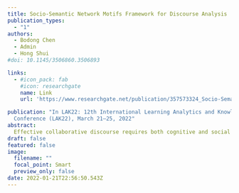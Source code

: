 ```yaml
---
title: Socio-Semantic Network Motifs Framework for Discourse Analysis
publication_types:
  - "1"
authors:
  - Bodong Chen
  - Admin
  - Hong Shui
#doi: 10.1145/3506860.3506893

links:
  - #icon_pack: fab
    #icon: researchgate
    name: Link
    url: 'https://www.researchgate.net/publication/357573324_Socio-Semantic_Network_Motifs_Framework_for_Discourse_Analysis'

publication: "In LAK22: 12th International Learning Analytics and Knowledge
  Conference (LAK22), March 21–25, 2022"
abstract: 
  Effective collaborative discourse requires both cognitive and social engagement of students. To investigate complex socio-cognitive dynamics in collaborative discourse, this paper proposes to model collaborative discourse as a socio-semantic network (SSN) and then use network motifs – defined as recurring, significant subgraphs – to characterize the network and hence the discourse. To demonstrate the utility of our SSN motifs framework, we applied it to a sample dataset. While more work needs to be done, the SSN motifs framework shows promise as a novel, theoretically informed approach to discourse analysis.
draft: false
featured: false
image:
  filename: ""
  focal_point: Smart
  preview_only: false
date: 2022-01-21T22:56:50.543Z
---
```

